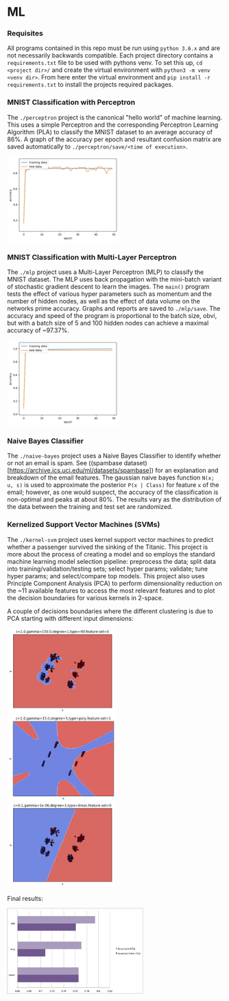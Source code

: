 # ML

### Requisites
All programs contained in this repo must be run using `python 3.6.x` and are not necessarily backwards compatible. Each project directory contains a `requirements.txt` file to be used with pythons venv. To set this up, `cd <project dir>/` and create the virtual environment with `python3 -m venv <venv dir>`. From here enter the virtual environment and `pip install -r requirements.txt` to install the projects required packages.

### MNIST Classification with Perceptron
The `./perceptron` project is the canonical "hello world" of machine learning. This uses a simple Perceptron and the corresponding Perceptron Learning Algorithm (PLA) to classify the MNIST dataset to an average accuracy of 86%. A graph of the accuracy per epoch and resultant confusion matrix are saved automatically to `./perceptron/save/<time of execution>`. 

<img src="https://github.com/andy-keene/ML/blob/master/assets/perceptron-high-eta.png" height="200">


### MNIST Classification with Multi-Layer Perceptron
The `./mlp` project uses a Multi-Layer Perceptron (MLP) to classify the MNIST dataset. The MLP uses back propagation with the mini-batch variant of stochastic gradient descent to learn the images. The `main()` program tests the effect of various hyper parameters such as momentum and the number of hidden nodes, as well as the effect of data volume on the networks prime accuracy. Graphs and reports are saved to `./mlp/save`. The accuracy and speed of the program is proportional to the batch size, obvi, but with a batch size of 5 and 100 hidden nodes can achieve a maximal accuracy of ~97.37%.

<img src="https://github.com/andy-keene/ML/blob/master/assets/mlp-low-batchsize.png" height="200">


### Naive Bayes Classifier
The `./naive-bayes` project uses a Naive Bayes Classifier to identify whether or not an email is spam. See  ((spambase dataset)[https://archive.ics.uci.edu/ml/datasets/spambase]) for an explanation and breakdown of the email features. The gaussian naive bayes function `N(x; u, s)` is used to approximate the posterior `P(x | Class)` for feature `x` of the email; however, as one would suspect, the accuracy of the classification is non-optimal and peaks at about 80%. The results vary as the distribution of the data between the training and test set are randomized.

### Kernelized Support Vector Machines (SVMs)
The `./kernel-svm` project uses kernel support vector machines to predict whether a passenger survived the sinking of the Titanic. 
This project is more about the process of creating a model and so employs the standard machine learning model selection pipeline: preprocess the data; split data into training/validation/testing sets; select hyper params; validate; tune hyper params; and select/compare top models.
This project also uses Principle Component Analysis (PCA) to perform dimensionality reduction on the ~11 available features to access the most relevant features and to plot the decision boundaries for various kernels in 2-space.

A couple of decisions boundaries where the different clustering is due to PCA starting with different input dimensions:

<img src="https://github.com/andy-keene/ML/blob/master/assets/c%3D1.0%2Cgamma%3D150.0%2Cdegree%3D1%2Ctype%3Drbf%2Cfeature-set%3D0.png" height="200">  <img src="https://github.com/andy-keene/ML/blob/master/assets/lower-dim-example.png" height="200"> <img src="https://github.com/andy-keene/ML/blob/master/assets/c%3D0.1%2Cgamma%3D1e-06%2Cdegree%3D1%2Ctype%3Dlinear%2Cfeature-set%3D0.png" height="200">


Final results:

<img src="https://github.com/andy-keene/ML/blob/master/assets/svm-scores.png" height="200">


